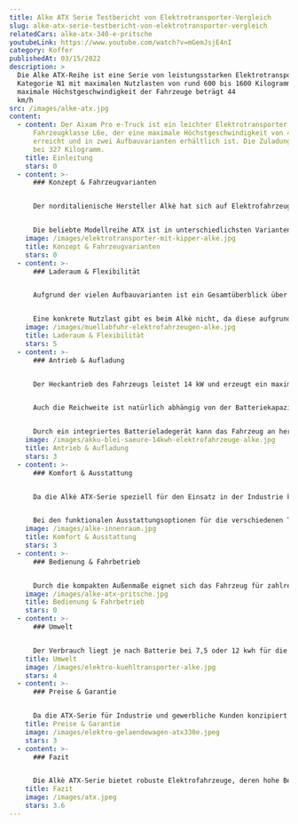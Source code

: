 ```yaml
---
title: Alke ATX Serie Testbericht von Elektrotransporter-Vergleich
slug: alke-atx-serie-testbericht-von-elektrotransporter-vergleich
relatedCars: alke-atx-340-e-pritsche
youtubeLink: https://www.youtube.com/watch?v=mGemJsjE4nI
category: Koffer
publishedAt: 03/15/2022
description: >
  Die Alke ATX-Reihe ist eine Serie von leistungsstarken Elektrotransportern der
  Kategorie N1 mit maximalen Nutzlasten von rund 600 bis 1600 Kilogramm. Die
  maximale Höchstgeschwindigkeit der Fahrzeuge beträgt 44
  km/h                   
src: /images/alke-atx.jpg
content:
  - content: Der Aixam Pro e-Truck ist ein leichter Elektrotransporter der
      Fahrzeugklasse L6e, der eine maximale Höchstgeschwindigkeit von 45 km/h
      erreicht und in zwei Aufbauvarianten erhältlich ist. Die Zuladung liegt
      bei 327 Kilogramm.
    title: Einleitung
    stars: 0
  - content: >-
      ### Konzept & Fahrzeugvarianten


      Der norditalienische Hersteller Alkè hat sich auf Elektrofahrzeuge für den Industriesektor – von der Logistik bis hin zum Bauunternehmen – spezialisiert. Alle Modelle haben die europäische Zulassung N1, welche Fahrzeuge zur sogenannten „Güterbeförderung“ bis 3,5 Tonnen beinhaltet. Die Fahrzeuge sind für hohe Nutz- sowie Anhängelasten ausgelegt und laut Hersteller extrem robust.


      Die beliebte Modellreihe ATX ist in unterschiedlichsten Varianten mit einer Nutzlast von 620 bis 1630 kg erhältlich. Der Alké ist in dutzenden Aufbau-Variationen verfügbar. Von der herkömmlichen Pritsche bis zum Salzstreufahrzeug, von der Kühlbox bis zum Modul „Streetfood-Fahrzeug“: Alkè bietet hier für so ziemlich jeden Industriezweig etwas an.
    image: /images/elektrotransporter-mit-kipper-alke.jpg
    title: Konzept & Fahrzeugvarianten
    stars: 0
  - content: >-
      ### Laderaum & Flexibilität


      Aufgrund der vielen Aufbauvarianten ist ein Gesamtüberblick über die Transportmöglichkeiten des Alkè ATX 340E kaum möglich. Da Alkè die Lademaße auf Basis der Pritsche angibt, soll das Hauptaugenmerk hier auf dieser Version liegen. Je nach Radstand hat der ATX so eine Ladeflächenlänge von 1,80 Meter bzw. 2,00 Meter. Die maximal nutzbare Breite beträgt laut Hersteller 1,50 Meter. Die Kabinenhöhe liegt bei 1,89 Meter, was auch der Fahrzeughöhe entspricht, solange der Aufbau die Kabine nicht überragt.


      Eine konkrete Nutzlast gibt es beim Alkè nicht, da diese aufgrund der vielen Aufbauten nicht konkret festlegbar ist. Stattdessen gibt der Hersteller eine sogenannte „Traglast mit Chassis“ an. Hier muss also noch die gewählte Kabine sowie der jeweilige Aufbau mit eingerechnet werden, um auf die Nutzlast zu kommen. Die Traglast reicht von 620 Kilogramm bis zu 1630  Kilogramm. Die Anhängelast beträgt für öffentliche Straßen 2 Tonnen mit einem gebremsten Anhänger. Außerhalb des StVO-Wirkungsbereich dürfen bis zu 4,5 Tonnen an die ATX Fahrzeuge gehangen werden. So lassen sich auch mehrere Anhänger problemlos von A nach B bewegen.
    image: /images/muellabfuhr-elektrofahrzeugen-alke.jpg
    title: Laderaum & Flexibilität
    stars: 5
  - content: >-
      ### Antrieb & Aufladung


      Der Heckantrieb des Fahrzeugs leistet 14 kW und erzeugt ein maximales Drehmoment von 113 Nm. Die Höchstgeschwindigkeit von 44 km/h zeigt deutlich, dass der ATX 340E eher für Großbaustellen, Werksgelände und Industrieanlagen konzipiert wurde als für das Absolvieren langer Strecken. Mit der leistungsstärksten Batterie gibt Alkè eine maximale Steigfähigkeit von 35% an, womit auch unwegsame Gelände bewältigt werden können.


      Auch die Reichweite ist natürlich abhängig von der Batteriekapazität und dem konkreten Modell. Die geringste Wegstrecke von 54-80 Kilometer kann mit dem Gel-Akku erreicht werden. Die Blei-Batterie soll laut Hersteller eine Reichweite von 90 Kilometern erreichen, während die Version mit 20 kWh-Lithium-Akku bis zu 150 Kilometer weit fahren soll. Durch eine Motorbremse mit Energierückgewinnung kann dabei die Reichweite durch den eigenen Fahrstil beeinflusst werden.


      Durch ein integriertes Batterieladegerät kann das Fahrzeug an herkömmlichen Steckdosen aufgeladen werden. Die Kosten einer Aufladung gibt Alkè für die kleinste Kapazität mit 2 Euro an und auch die Zeitdauer variiert. Während der Gel-Akku ungefähr 11 Stunden zur vollen Aufladung benötigt, beträgt die Ladezeit mit Blei-Batterie ca. 8 Stunden. Die Lithium-Ionen-Akkus sind mit normaler Ladung in 3,5 Stunden (10 kWH) bzw. 6,5 Stunden (20 kWh) voll, während eine Schnelllademöglichkeit diese Zeit auf 1,5 sowie etwas mehr als 2,5 Stunden senkt.
    image: /images/akku-blei-saeure-14kwh-elektrofahrzeuge-alke.jpg
    title: Antrieb & Aufladung
    stars: 3
  - content: >-
      ### Komfort & Ausstattung


      Da die Alkè ATX-Serie speziell für den Einsatz in der Industrie konzipiert ist, hält sich die Ausstattung des Fahrgastbereichs in Grenzen. Hier wurde ganz klar auf Funktionalität und Einfachheit Wert gelegt und weniger auf den Komfort der Mitfahrenden. Optional sind allerdings trotzdem angenehme Extras wie eine Rückfahrkamera, ein Radio mit USB-Anschluss und Bluetooth-Funktion sowie eine Klimaanlage verfügbar.


      Bei den funktionalen Ausstattungsoptionen für die verschiedenen Transport-Aufbauten sprengt die Liste an Konfigurationen und Zubehör so manchen Rahmen. Hier gibt es unzählige Kombinationsmöglichkeiten an Elementen. Wenn man sich erst einmal für eine der viele Lösung entschieden hat, können außerdem nützliche Extras wie eine Anhängerkupplung oder ein Hydraulikbausatz am Heck der Kabine dazu geordert werden.
    image: /images/alke-innenraum.jpg
    title: Komfort & Ausstattung
    stars: 3
  - content: >-
      ### Bedienung & Fahrbetrieb


      Durch die kompakten Außenmaße eignet sich das Fahrzeug für zahlreiche Einsatzorte. Mit einer maximale Steigfähigkeit von 35% eignet sich das Fahrzeug auch im bergigen Gelände. Die große Frontscheibe ermöglicht zudem stets eine optimale Verkehrsbericht. In der Mittelkonsole befindet sich der Tachometer und alle anderen Bedieneinheiten. Leider findet sich dennoch wenig Staufläche im Innenraum der Fahrerkabine.
    image: /images/alke-atx-pritsche.jpg
    title: Bedienung & Fahrbetrieb
    stars: 0
  - content: >-
      ### Umwelt


      Der Verbrauch liegt je nach Batterie bei 7,5 oder 12 kwh für die Gel-Batterien oder 9 beziehungsweise 13 kwh für die Blei-Säure-Batterie. Die Lithium-Akkus kommen auf einen Verbrauch von 9 oder 18,5 kwh. Bei angenommenen 30 Cent pro Kilowattstunde kosten 100 km Fahrstrecke zwischen 2,25 und 5,55 €. Trotz der vielfältigen Ausstattungen macht der Hersteller keine Angaben zu einem zusätzlichen Solarmodul.
    title: Umwelt
    image: /images/elektro-kuehltransporter-alke.jpg
    stars: 4
  - content: >-
      ### Preise & Garantie


      Da die ATX-Serie für Industrie und gewerbliche Kunden konzipiert ist und die Anzahl an Aufbauarten sehr hoch ist, gibt es keine offiziellen Preislisten für das Fahrzeug. Hier müssen sich Kunden mit ihren konkreten Vorstellungen an die Vertriebspartner wenden.  Diese erstellen dann ein Angebot, dessen Preis von der Aufbauart, den Ausstattungsdetails und der Stückzahl abhängig ist. Der Netto-Listenpreis beträgt für den ATX 310 E beispielsweise  23.500€. Der Startpreis für den ATX 340 E liegt bei 27.000 €.
    title: Preise & Garantie
    image: /images/elektro-gelaendewagen-atx330e.jpeg
    stars: 3
  - content: >-
      ### Fazit


      Die Alkè ATX-Serie bietet robuste Elektrofahrzeuge, deren hohe Belastbarkeit sowie vielfältigen Aufbau-Variationen für einige Bereiche in der Industrie sehr interessant sein dürften. Hier finden sich viele Lösungen und Kombinationen für Gewerbe und Unternehmen aller Art. Mit der hohen Anhängelast und Steigfähigkeit sind diese auch für schwierige Gelände und schwere Anforderung konzipiert. Leider sind Informationen zu manchen Fahrzeugdetails jedoch schwer einzusehen.
    title: Fazit
    image: /images/atx.jpeg
    stars: 3.6
---
```

